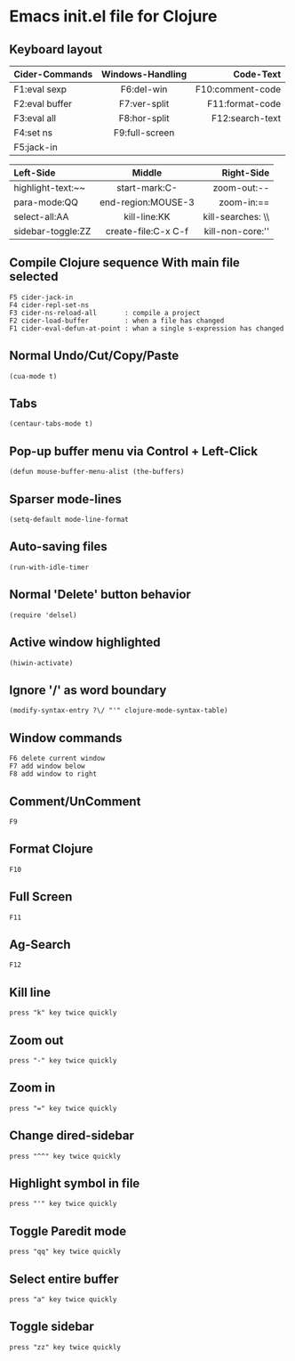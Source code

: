# Emacs init.el file for Clojure

## Keyboard layout




| Cider-Commands | Windows-Handling | Code-Text |
| :---           |     :---:        |          ---: |
| F1:eval sexp   | F6:del-win       | F10:comment-code|
| F2:eval buffer | F7:ver-split     | F11:format-code |
| F3:eval all    | F8:hor-split     | F12:search-text |
| F4:set ns      | F9:full-screen   |      |
| F5:jack-in     |                  |       |

| Left-Side         | Middle               | Right-Side |
| :---              |     :---:            |          ---: |
| highlight-text:~~ | start-mark:C-<SPC>   | zoom-out:--|
| para-mode:QQ      | end-region:MOUSE-3   | zoom-in:== |
| select-all:AA     | kill-line:KK         | kill-searches: \\\\ |
| sidebar-toggle:ZZ | create-file:C-x C-f  | kill-non-core:''     |



## Compile Clojure sequence	With main file selected
	F5 cider-jack-in
	F4 cider-repl-set-ns
	F3 cider-ns-reload-all       : compile a project
	F2 cider-load-buffer         : when a file has changed
	F1 cider-eval-defun-at-point : whan a single s-expression has changed

## Normal Undo/Cut/Copy/Paste
	(cua-mode t)

## Tabs 	
	(centaur-tabs-mode t)  

## Pop-up buffer menu via Control + Left-Click
	(defun mouse-buffer-menu-alist (the-buffers) 

## Sparser mode-lines
	(setq-default mode-line-format

## Auto-saving files
	(run-with-idle-timer

## Normal 'Delete' button behavior
	(require 'delsel)

## Active window highlighted
	(hiwin-activate)  

## Ignore '/' as word boundary 
	(modify-syntax-entry ?\/ "'" clojure-mode-syntax-table) 

## Window commands
	F6 delete current window
	F7 add window below
	F8 add window to right

## Comment/UnComment
	F9

## Format Clojure
	F10

## Full Screen
	F11

## Ag-Search
	F12

## Kill line
	press "k" key twice quickly

## Zoom out
	press "-" key twice quickly	

## Zoom in  
	press "=" key twice quickly	


## Change dired-sidebar   
	press "^^" key twice quickly	

## Highlight symbol in file  
	press "'" key twice quickly	

## Toggle Paredit mode 
	press "qq" key twice quickly	

## Select entire buffer
	press "a" key twice quickly	

## Toggle sidebar   
	press "zz" key twice quickly	

